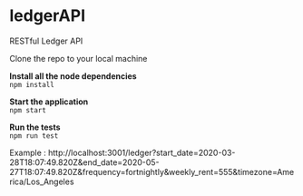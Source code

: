# ledgerAPI
RESTful Ledger API 

Clone the repo to your local machine

**Install all the node dependencies** <br>
`npm install`

**Start the application** <br>
`npm start`

**Run the tests** <br>
`npm run test`

Example : http://localhost:3001/ledger?start_date=2020-03-28T18:07:49.820Z&end_date=2020-05-27T18:07:49.820Z&frequency=fortnightly&weekly_rent=555&timezone=America/Los_Angeles
